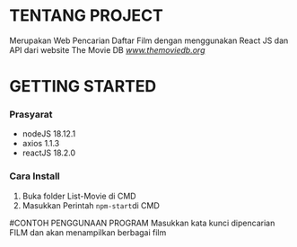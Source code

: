 # TENTANG PROJECT
Merupakan Web Pencarian Daftar Film dengan menggunakan React JS dan API dari website The Movie DB *www.themoviedb.org*

# GETTING STARTED
### Prasyarat
* nodeJS 18.12.1
* axios 1.1.3
* reactJS 18.2.0

### Cara Install
1. Buka folder List-Movie di CMD
2. Masukkan Perintah ```npm-start```di CMD

#CONTOH PENGGUNAAN PROGRAM
Masukkan kata kunci dipencarian FILM dan akan menampilkan berbagai film
